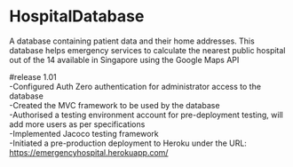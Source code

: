 # HospitalDatabase
A database containing patient data and their home addresses. This database helps emergency services to calculate the nearest public hospital out of the 14 available in Singapore using the Google Maps API

#release 1.01		
-Configured Auth Zero authentication for administrator access to the database		
-Created the MVC framework to be used by the database		
-Authorised a testing environment account for pre-deployment testing, will add more users as per specifications		
-Implemented Jacoco testing framework		
-Initiated a pre-production deployment to Heroku under the URL:  https://emergencyhospital.herokuapp.com/
